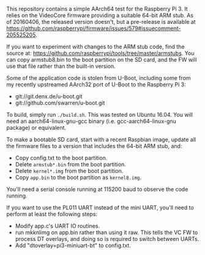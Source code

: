 This repository contains a simple AArch64 test for the Raspberry Pi 3.
It relies on the VideoCore firmware providing a suitable 64-bit ARM stub.
As of 20160406, the released version doesn't, but a pre-release is available at
https://github.com/raspberrypi/firmware/issues/579#issuecomment-205525205.

If you want to experiment with changes to the ARM stub code, find the source
at: https://github.com/raspberrypi/tools/tree/master/armstubs. You can copy
armstub8.bin to the boot partition on the SD card, and the FW will use that
file rather than the built-in version.

Some of the application code is stolen from U-Boot, including some from my
recently upstreamed AArch32 port of U-Boot to the Raspberry Pi 3:
* git://git.denx.de/u-boot.git
* git://github.com/swarren/u-boot.git

To build, simply run `./build.sh`. This was tested on Ubuntu 16.04. You will
need an aarch64-linux-gnu-gcc binary (i.e. gcc-aarch64-linux-gnu package) or
equivalent.

To make a bootable SD card, start with a recent Raspbian image, update all the
firmware files to a version that includes the 64-bit ARM stub, and:
* Copy config.txt to the boot partition.
* Delete `armstub*.bin` from the boot partition.
* Delete `kernel*.img` from the boot partition.
* Copy `app.bin` to the boot partition as `kernel8.img`.

You'll need a serial console running at 115200 baud to observe the code
running.

If you want to use the PL011 UART instead of the mini UART, you'll need to
perform at least the following steps:
* Modify app.c's UART IO routines.
* run mkknlimg on app.bin rather than using it raw. This tells the VC FW to
process DT overlays, and doing so is required to switch between UARTs.
* Add "dtoverlay=pi3-miniuart-bt" to config.txt.
